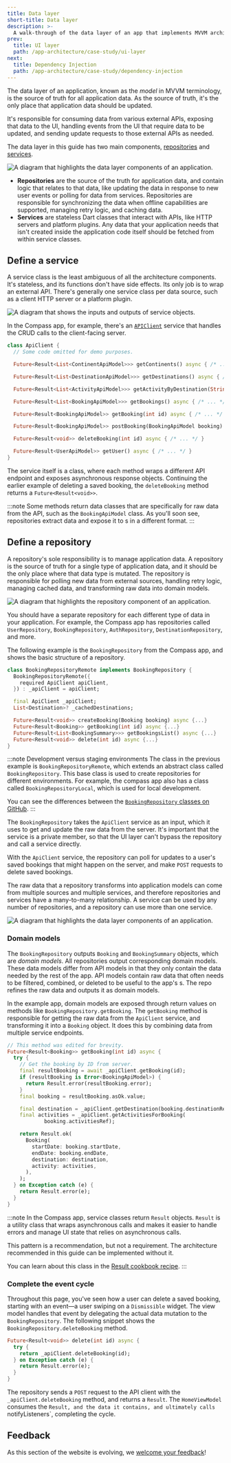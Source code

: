 ```yaml
---
title: Data layer
short-title: Data layer
description: >-
  A walk-through of the data layer of an app that implements MVVM architecture.
prev:
  title: UI layer
  path: /app-architecture/case-study/ui-layer
next:
  title: Dependency Injection
  path: /app-architecture/case-study/dependency-injection
---
```



The data layer of an application, known as the *model* in MVVM terminology,
is the source of truth for all application data.
As the source of truth,
it's the only place that application data should be updated.

It's responsible for consuming data from various external APIs,
exposing that data to the UI,
handling events from the UI that require data to be updated,
and sending update requests to those external APIs as needed.

The data layer in this guide has two main components,
[repositories][] and [services][].

![A diagram that highlights the data layer components of an application.](/assets/images/docs/app-architecture/guide/feature-architecture-simplified-Data-highlighted.png)

* **Repositories** are the source of the truth for application data, and contain
  logic that relates to that data, like updating the data in response to new
  user events or polling for data from services. Repositories are responsible
  for synchronizing the data when offline capabilities are supported, managing
  retry logic, and caching data.
* **Services** are stateless Dart classes that interact with APIs, like HTTP
  servers and platform plugins. Any data that your application needs that isn't
  created inside the application code itself should be fetched from within
  service classes.

## Define a service

A service class is the least ambiguous of all the architecture components.
It's stateless, and its functions don't have side effects.
Its only job is to wrap an external API.
There's generally one service class per data source,
such as a client HTTP server or a platform plugin.


![A diagram that shows the inputs and outputs of service objects.](/assets/images/docs/app-architecture/case-study/mvvm-case-study-services-architecture.png)

In the Compass app, for example, there's an [`APIClient`][] service that
handles the CRUD calls to the client-facing server.

```dart title=api_client.dart
class ApiClient {
  // Some code omitted for demo purposes.

  Future<Result<List<ContinentApiModel>>> getContinents() async { /* ... */ }

  Future<Result<List<DestinationApiModel>>> getDestinations() async { /* ... */ }

  Future<Result<List<ActivityApiModel>>> getActivityByDestination(String ref) async { /* ... */ }

  Future<Result<List<BookingApiModel>>> getBookings() async { /* ... */ }

  Future<Result<BookingApiModel>> getBooking(int id) async { /* ... */ }

  Future<Result<BookingApiModel>> postBooking(BookingApiModel booking) async { /* ... */ }

  Future<Result<void>> deleteBooking(int id) async { /* ... */ }

  Future<Result<UserApiModel>> getUser() async { /* ... */ }
}
```

The service itself is a class,
where each method wraps a different API endpoint and
exposes asynchronous response objects.
Continuing the earlier example of deleting a saved booking,
the `deleteBooking` method returns a `Future<Result<void>>`.

:::note
Some methods return data classes that are
specifically for raw data from the API,
such as the `BookingApiModel` class.
As you'll soon see, repositories extract data and
expose it to s in a different format.
:::


## Define a repository

A repository's sole responsibility is to manage application data.
A repository is the source of truth for a single type of application data,
and it should be the only place where that data type is mutated.
The repository is responsible for polling new data from external sources,
handling retry logic, managing cached data,
and transforming raw data into domain models.

![A diagram that highlights the repository component of an application.](/assets/images/docs/app-architecture/guide/feature-architecture-simplified-Repository-highlighted.png)

You should have a separate repository for
each different type of data in your application.
For example, the Compass app has repositories called `UserRepository`,
`BookingRepository`, `AuthRepository`, `DestinationRepository`, and more.

The following example is the `BookingRepository` from the Compass app,
and shows the basic structure of a repository.

```dart title=booking_repository_remote.dart
class BookingRepositoryRemote implements BookingRepository {
  BookingRepositoryRemote({
    required ApiClient apiClient,
  }) : _apiClient = apiClient;

  final ApiClient _apiClient;
  List<Destination>? _cachedDestinations;

  Future<Result<void>> createBooking(Booking booking) async {...}
  Future<Result<Booking>> getBooking(int id) async {...}
  Future<Result<List<BookingSummary>>> getBookingsList() async {...}
  Future<Result<void>> delete(int id) async {...}
}
```

:::note Development versus staging environments
The class in the previous example is `BookingRepositoryRemote`,
which extends an abstract class called `BookingRepository`.
This base class is used to create repositories for different environments.
For example, the compass app also has a class called `BookingRepositoryLocal`,
which is used for local development.

You can see the differences between the
[`BookingRepository` classes on GitHub][].
:::


The `BookingRepository` takes the `ApiClient` service as an input,
which it uses to get and update the raw data from the server.
It's important that the service is a private member,
so that the UI layer can't bypass the repository and call a service directly.

With the `ApiClient` service,
the repository can poll for updates to a user's saved bookings that
might happen on the server, and make `POST` requests to delete saved bookings.

The raw data that a repository transforms into application models can come from
multiple sources and multiple services,
and therefore repositories and services have a many-to-many relationship.
A service can be used by any number of repositories,
and a repository can use more than one service.

![A diagram that highlights the data layer components of an application.](/assets/images/docs/app-architecture/guide/feature-architecture-simplified-Data-highlighted.png)

### Domain models

The `BookingRepository` outputs `Booking` and `BookingSummary` objects,
which are *domain models*.
All repositories output corresponding domain models.
These data models differ from API models in that they only contain the data
needed by the rest of the app.
API models contain raw data that often needs to be filtered,
combined, or deleted to be useful to the app's s.
The repo refines the raw data and outputs it as domain models.

In the example app, domain models are exposed through
return values on methods like `BookingRepository.getBooking`.
The `getBooking` method is responsible for getting the raw data from
the `ApiClient` service, and transforming it into a `Booking` object.
It does this by combining data from multiple service endpoints.

```dart title=booking_repository_remote.dart highlightLines=14-21
// This method was edited for brevity.
Future<Result<Booking>> getBooking(int id) async {
  try {
    // Get the booking by ID from server.
    final resultBooking = await _apiClient.getBooking(id);
    if (resultBooking is Error<BookingApiModel>) {
      return Result.error(resultBooking.error);
    }
    final booking = resultBooking.asOk.value;

    final destination = _apiClient.getDestination(booking.destinationRef);
    final activities = _apiClient.getActivitiesForBooking(
            booking.activitiesRef);

    return Result.ok(
      Booking(
        startDate: booking.startDate,
        endDate: booking.endDate,
        destination: destination,
        activity: activities,
      ),
    );
  } on Exception catch (e) {
    return Result.error(e);
  }
}
```

:::note
In the Compass app, service classes return `Result` objects.
`Result` is a utility class that wraps asynchronous calls and
makes it easier to handle errors and manage UI state that relies
on asynchronous calls.

This pattern is a recommendation, but not a requirement.
The architecture recommended in this guide can be implemented without it.

You can learn about this class in the [Result cookbook recipe][].
:::

### Complete the event cycle

Throughout this page, you've seen how a user can delete a saved booking,
starting with an event—a user swiping on a `Dismissible` widget.
The view model handles that event by delegating
the actual data mutation to the `BookingRepository`.
The following snippet shows the `BookingRepository.deleteBooking` method.

```dart title=booking_repository_remote.dart
Future<Result<void>> delete(int id) async {
  try {
    return _apiClient.deleteBooking(id);
  } on Exception catch (e) {
    return Result.error(e);
  }
}
```

The repository sends a `POST` request to the API client with
the `_apiClient.deleteBooking` method,
and returns a `Result`. The `HomeViewModel` consumes the `Result,
and the data it contains, and ultimately calls `notifyListeners`,
completing the cycle.

[repositories]: /app-architecture/guide#repositories
[services]:  /app-architecture/guide#services
[`APIClient`]: https://github.com/flutter/samples/blob/main/compass_app/app/lib/data/services/api/api_client.dart
[`sealed`]: {{site.dart-site}}/language/class-modifiers#sealed
[`BookingRepository` classes on GitHub]: https://github.com/flutter/samples/tree/main/compass_app/app/lib/data/repositories/booking
[Result cookbook recipe]: /app-architecture/design-patterns/result

[//]: # (todo ewindmill@ - update Result link after #11444 lands)

## Feedback

As this section of the website is evolving,
we [welcome your feedback][]!

[welcome your feedback]: https://google.qualtrics.com/jfe/form/SV_4T0XuR9Ts29acw6?page="case-study/data-layer"
